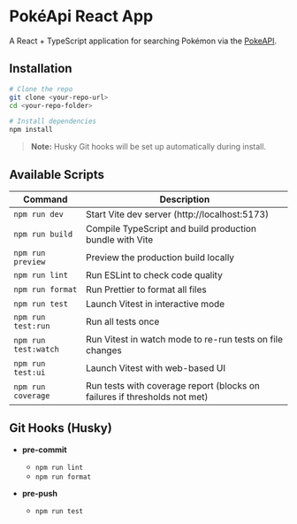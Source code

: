 # PokéApi React App

A React + TypeScript application for searching Pokémon via the [PokeAPI](https://pokeapi.co/).

## Installation

```bash
# Clone the repo
git clone <your-repo-url>
cd <your-repo-folder>

# Install dependencies
npm install
```

> **Note:** Husky Git hooks will be set up automatically during install.

## Available Scripts

| Command               | Description                                                               |
|-----------------------|---------------------------------------------------------------------------|
| `npm run dev`         | Start Vite dev server (http://localhost:5173)                             |
| `npm run build`       | Compile TypeScript and build production bundle with Vite                  |
| `npm run preview`     | Preview the production build locally                                      |
| `npm run lint`        | Run ESLint to check code quality                                          |
| `npm run format`      | Run Prettier to format all files                                          |
| `npm run test`        | Launch Vitest in interactive mode                                         |
| `npm run test:run`    | Run all tests once                                                        |
| `npm run test:watch`  | Run Vitest in watch mode to re-run tests on file changes                  |
| `npm run test:ui`     | Launch Vitest with web-based UI                                           |
| `npm run coverage`    | Run tests with coverage report (blocks on failures if thresholds not met)  |

## Git Hooks (Husky)

- **pre-commit**  
  - `npm run lint`  
  - `npm run format`

- **pre-push**  
  - `npm run test`